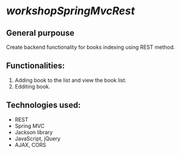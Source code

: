 # *workshopSpringMvcRest*

## General purpouse
Create backend functionality for books indexing using REST method.

## Functionalities:
1. Adding book to the list and view the book list.
2. Edditing book.

## Technologies used:
* REST
* Spring MVC
* Jackson library
* JavaScript, jQuery
* AJAX, CORS